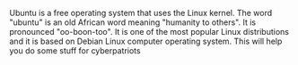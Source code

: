 Ubuntu is a free operating system that uses the Linux kernel. The word "ubuntu" is an old African word meaning "humanity to others". It is pronounced "oo-boon-too". It is one of the most popular Linux distributions and it is based on Debian Linux computer operating system. This will help you do some stuff for cyberpatriots 
